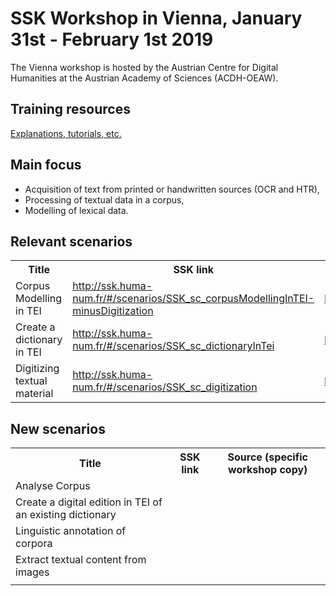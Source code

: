 # SSK Workshop in Vienna, January 31st - February 1st 2019

The Vienna workshop is hosted by the Austrian Centre for Digital Humanities at the Austrian Academy of Sciences (ACDH-OEAW).

## Training resources

[Explanations, tutorials, etc.](../)

## Main focus

* Acquisition of text from printed or handwritten sources (OCR and HTR),
* Processing of textual data in a corpus,
* Modelling of lexical data.

## Relevant scenarios

<table>
  <tr>
    <th>Title</th>
    <th>SSK link</th>
    <th>Source (specific workshop copy)</th>
  </tr>
  <tr>
    <td>Corpus Modelling in TEI</td>
    <td> <a href="http://ssk.huma-num.fr/#/scenarios/SSK_sc_corpusModellingInTEI-minusDigitization">http://ssk.huma-num.fr/#/scenarios/SSK_sc_corpusModellingInTEI-minusDigitization </a> </td>
    <td> <a href="https://github.com/ParthenosWP4/Workshops/tree/master/Vienna19/corpusModellinginTEI"/>https://github.com/ParthenosWP4/Workshops/tree/master/Vienna19/corpusModellinginTEI</a> </td>
  </tr>
  <tr>
    <td>Create a dictionary in TEI</td>
    <td> <a href="http://ssk.huma-num.fr/#/scenarios/SSK_sc_dictionaryInTei">http://ssk.huma-num.fr/#/scenarios/SSK_sc_dictionaryInTei</a></td>
    <td> <a href="https://github.com/ParthenosWP4/Workshops/tree/master/Vienna19/dictionaryInTEi">https://github.com/ParthenosWP4/Workshops/tree/master/Vienna19/dictionaryInTEi</a> </td>
  </tr>
  <tr>
    <td>Digitizing textual material </td>
    <td> <a href="http://ssk.huma-num.fr/#/scenarios/SSK_sc_digitization">http://ssk.huma-num.fr/#/scenarios/SSK_sc_digitization</a></td>
    <td> <a href="https://github.com/ParthenosWP4/Workshops/tree/master/Vienna19/digitization">https://github.com/ParthenosWP4/Workshops/tree/master/Vienna19/digitization</a> </td>
  </tr>
</table>

## New scenarios

<table>
  <tr>
    <th>Title</th>
    <th>SSK link</th>
    <th>Source (specific workshop copy)</th>
  </tr>
  <tr>
    <td>Analyse Corpus</td>
    <td> </td>
    <td></td>
  </tr>
  <tr>
    <td>Create a digital edition in TEI of an existing dictionary</td>
    <td> </td>
    <td> </td>
  </tr>
  <tr>
    <td>Linguistic annotation of corpora </td>
    <td> </td>
    <td> </td>
  </tr>
  <tr>
    <td>Extract textual content from images </td>
    <td> </td>
    <td> </td>
  </tr>
  <tr>
    <td> </td>
    <td> </td>
    <td> </td>
  </tr>
</table>

